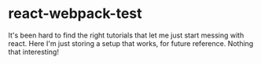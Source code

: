# react-webpack-test
It's been hard to find the right tutorials that let me just start messing with react.
Here I'm just storing a setup that works, for future reference. Nothing that interesting!

